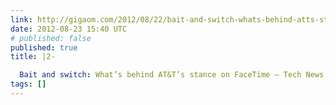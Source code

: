 ```yaml
---
link: http://gigaom.com/2012/08/22/bait-and-switch-whats-behind-atts-stance-on-facetime/
date: 2012-08-23 15:40 UTC
# published: false
published: true
title: |2-

  Bait and switch: What’s behind AT&T’s stance on FaceTime — Tech News and Analysis
tags: []
---
```



